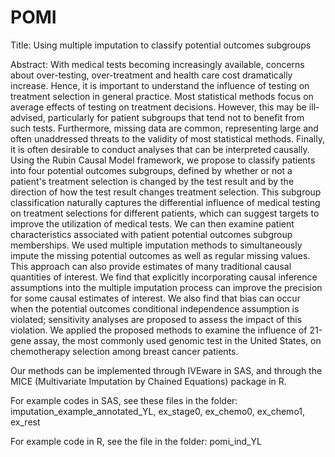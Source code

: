 # POMI

Title: Using multiple imputation to classify potential outcomes subgroups

Abstract: With medical tests becoming increasingly available, concerns about over-testing, over-treatment and health care cost dramatically increase. Hence, it is important to understand the influence of testing on treatment selection in general practice. Most statistical methods focus on average effects of testing on treatment decisions. However, this may be ill-advised, particularly for patient subgroups that tend not to benefit from such tests. Furthermore, missing data are common, representing large and often unaddressed threats to the validity of most statistical methods. Finally, it is often desirable to conduct analyses that can be interpreted causally. Using the Rubin Causal Model framework, we propose to classify patients into four potential outcomes subgroups, defined by whether or not a patient's treatment selection is changed by the test result and by the direction of how the test result changes treatment selection. This subgroup classification naturally captures the differential influence of medical testing on treatment selections for different patients, which can suggest targets to improve the utilization of medical tests. We can then examine patient characteristics associated with patient potential outcomes subgroup memberships. We used multiple imputation methods to simultaneously impute the missing potential outcomes as well as regular missing values. This approach can also provide estimates of many traditional causal quantities of interest. We find that explicitly incorporating causal inference assumptions into the multiple imputation process can improve the precision for some causal estimates of interest. We also find that bias can occur when the potential outcomes conditional independence assumption is violated; sensitivity analyses are proposed to assess the impact of this violation. We applied the proposed methods to examine the influence of 21-gene assay, the most commonly used genomic test in the United States, on chemotherapy selection among breast cancer patients.

Our methods can be implemented through IVEware in SAS, and through the MICE (Multivariate Imputation by Chained Equations) package in R.

For example codes in SAS, see these files in the folder: imputation_example_annotated_YL, ex_stage0, ex_chemo0, ex_chemo1, ex_rest 

For example code in R, see the file in the folder: pomi_ind_YL
